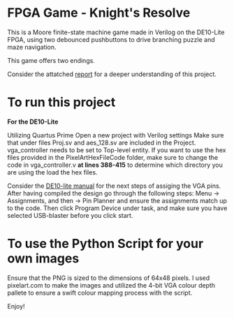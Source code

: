 # FPGA Game - Knight's Resolve
This is a Moore finite-state machine game made in Verilog on the DE10-Lite FPGA, using two debounced pushbuttons 
to drive branching puzzle and maze navigation. 

This game offers two endings.

Consider the attatched [report](https://github.com/aliriz71/FPGA-Knight-sResolve/blob/main/Knights-Resolve-Project-Description.pdf) for a 
deeper understanding of this project.
# To run this project
**For the DE10-Lite**

Utilizing Quartus Prime 
Open a new project with Verilog settings
Make sure that under files Proj.sv and aes_128.sv are included in the Project.
vga_controller  needs to be set to Top-level entity.
If you want to use the hex files provided in the PixelArtHexFileCode folder, make sure to change the code in vga_controller.v 
**at lines 388-415** to determine which directory you are using the load the hex files.

Consider the [DE10-lite manual](https://ftp.intel.com/Public/Pub/fpgaup/pub/Intel_Material/Boards/DE10-Lite/DE10_Lite_User_Manual.pdf) for the 
next steps of assiging the VGA pins.
After having compiled the design go through the following steps:
Menu -> Assignments, and then -> Pin Planner and ensure the assignments match up to the code.
Then click Program Device under task, and make sure you have selected USB-blaster before you click start.

# To use the Python Script for your own images

Ensure that the PNG is sized to the dimensions of 64x48 pixels.
I used pixelart.com to make the images and utilized the 4-bit VGA colour depth pallete to ensure a swift colour mapping process with the script.

Enjoy! 

